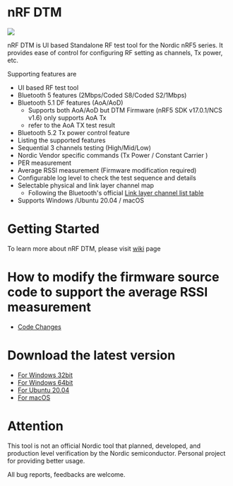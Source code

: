 # nRF DTM

<img src="https://github.com/olleheugene/nRF-DTM/blob/master/pics/DTM_USAGE.gif">

nRF DTM is UI based Standalone RF test tool for the Nordic nRF5 series.
It provides ease of control for configuring RF setting as channels, Tx power, etc.

Supporting features are 
- UI based RF test tool
- Bluetooth 5 features (2Mbps/Coded S8/Coded S2/1Mbps)
- Bluetooth 5.1 DF features (AoA/AoD)
  - Supports both AoA/AoD but DTM Firmware (nRF5 SDK v17.0.1/NCS v1.6) only supports AoA Tx
  - refer to the AoA TX test result
- Bluetooth 5.2 Tx power control feature
- Listing the supported features
- Sequential 3 channels testing   (High/Mid/Low)
- Nordic Vendor specific commands (Tx Power / Constant Carrier )
- PER measurement
- Average RSSI measurement (Firmware modification required)
- Configurable log level to check the test sequence and details
- Selectable physical and link layer channel map
  - Following the Bluetooth's official [Link layer channel list table](https://devzone.nordicsemi.com/cfs-file/__key/communityserver-blogs-components-weblogfiles/00-00-00-00-12/4722.Frequency.PNG)
- Supports Windows /Ubuntu 20.04 / macOS

# Getting Started
To learn more about nRF DTM, please visit [wiki](https://github.com/olleheugene/nRF-DTM/wiki) page

# How to modify the firmware source code to support the average RSSI measurement
- [Code Changes](https://github.com/olleheugene/nRF-DTM/wiki/Code-Changes)

# Download the latest version
- [For Windows 32bit](https://github.com/olleheugene/nRF-DTM/raw/master/Release/Windows_x86/nRF_DTM_x86.exe)  
- [For Windows 64bit](https://github.com/olleheugene/nRF-DTM/raw/master/Release/Windows_x64/nRF_DTM_x64.exe)  
- [For Ubuntu 20.04](https://github.com/olleheugene/nRF-DTM/raw/master/Release/Ubuntu/nRF_DTM_x64_ubuntu)  
- [For macOS](https://github.com/olleheugene/nRF-DTM/raw/master/Release/macOS/nRF_DTM_macOS)

# Attention 
This tool is not an official Nordic tool that planned, developed, and production level verification by the Nordic semiconductor.
Personal project for providing better usage.


All bug reports, feedbacks are welcome.
